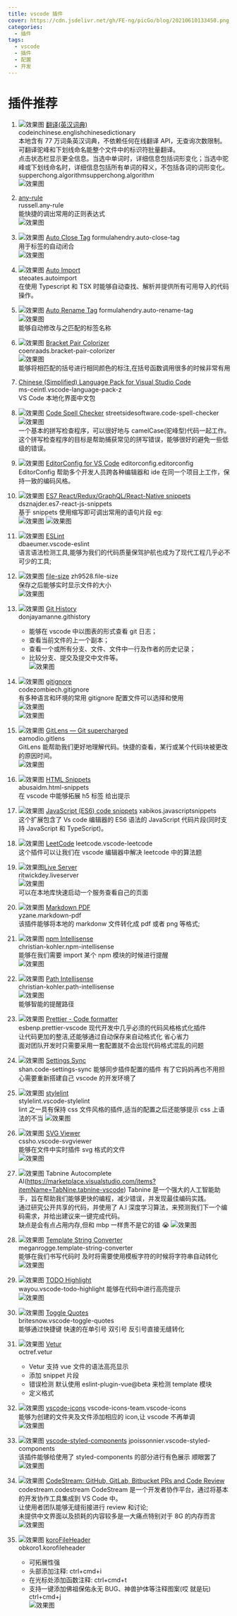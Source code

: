 ```yaml
---
title: vscode 插件
cover: https://cdn.jsdelivr.net/gh/FE-ng/picGo/blog/20210610133450.png
categories:
  - 插件
tags:
  - vscode
  - 插件
  - 配置
  - 开发
---
```


# 插件推荐

1. ![效果图](https://cdn.jsdelivr.net/gh/FE-ng/picGo/blog/Microsoft.VisualStudio.Services.Icons.Default ':class=image30') [翻译(英汉词典)](https://marketplace.visualstudio.com/items?itemName=CodeInChinese.EnglishChineseDictionary)  
   codeinchinese.englishchinesedictionary  
   本地含有 77 万词条英汉词典，不依赖任何在线翻译 API，无查询次数限制。可翻译驼峰和下划线命名能整个文件中的标识符批量翻译。  
   点击状态栏显示更全信息。当选中单词时，详细信息包括词形变化；当选中驼峰或下划线命名时，详细信息包括所有单词的释义，不包括各词的词形变化。  
   supperchong.algorithmsupperchong.algorithm  
   ![效果图](https://cdn.jsdelivr.net/gh/FE-ng/picGo/blog/20210518143235.png ':class=image800')
2. [any-rule](https://marketplace.visualstudio.com/items?itemName=russell.any-rule)  
   russell.any-rule  
   能快捷的调出常用的正则表达式  
   ![效果图](https://cdn.jsdelivr.net/gh/FE-ng/picGo/blog/16f8e01a684a0a18)
3. ![效果图](https://cdn.jsdelivr.net/gh/FE-ng/picGo/blog/8ae42633-a01e-460c-9ecd-df83ac13d360.png ':class=image60') [Auto Close Tag](https://marketplace.visualstudio.com/items?itemName=formulahendry.auto-close-tag)
   formulahendry.auto-close-tag  
   用于标签的自动闭合  
   ![效果图](https://cdn.jsdelivr.net/gh/FE-ng/picGo/blog/usage.gif ':class=image800')

4. ![效果图](https://cdn.jsdelivr.net/gh/FE-ng/picGo/blog/56873c37-18fe-4d4a-b3e4-d482c19aa0d1.png ':class=image30') [Auto Import](https://marketplace.visualstudio.com/items?itemName=steoates.autoimport)  
   steoates.autoimport  
   在使用 Typescript 和 TSX 时能够自动查找、解析并提供所有可用导入的代码操作。
5. ![效果图](https://cdn.jsdelivr.net/gh/FE-ng/picGo/blog/20210518144626.png ':class=image30') [Auto Rename Tag](https://marketplace.visualstudio.com/items?itemName=formulahendry.auto-rename-tag)
   formulahendry.auto-rename-tag  
   ![效果图](https://cdn.jsdelivr.net/gh/FE-ng/picGo/blog/20210518144653.png ':class=image800')  
   能够自动修改与之匹配的标签名称
6. ![效果图](https://cdn.jsdelivr.net/gh/FE-ng/picGo/blog/20210518144808.png ':class=image30') [Bracket Pair Colorizer](https://marketplace.visualstudio.com/items?itemName=CoenraadS.bracket-pair-colorizer)  
   coenraads.bracket-pair-colorizer  
   ![效果图](https://cdn.jsdelivr.net/gh/FE-ng/picGo/blog/20210518144924.png ':class=image400')  
   能够将相匹配的括号进行相同颜色的标注,在括号函数调用很多的时候非常有用
7. [Chinese (Simplified) Language Pack for Visual Studio Code](https://marketplace.visualstudio.com/items?itemName=MS-CEINTL.vscode-language-pack-zh-hans)  
   ms-ceintl.vscode-language-pack-z  
   VS Code 本地化界面中文包
8. ![效果图](https://cdn.jsdelivr.net/gh/FE-ng/picGo/blog/20210518145422.png ':class=image30') [Code Spell Checker](https://marketplace.visualstudio.com/items?itemName=streetsidesoftware.code-spell-checker)
   streetsidesoftware.code-spell-checker  
   ![效果图](https://cdn.jsdelivr.net/gh/FE-ng/picGo/blog/20210518145940.png ':class=image800')  
   一个基本的拼写检查程序，可以很好地与 camelCase(驼峰型)代码一起工作。  
   这个拼写检查程序的目标是帮助捕获常见的拼写错误，能够很好的避免一些低级的错误。
9. ![效果图](https://cdn.jsdelivr.net/gh/FE-ng/picGo/blog/20210518193159.png ':class=image30') [EditorConfig for VS Code](https://editorconfig.org/)
   editorconfig.editorconfig  
   EditorConfig 帮助多个开发人员跨各种编辑器和 ide 在同一个项目上工作，保持一致的编码风格。
10. ![效果图](https://cdn.jsdelivr.net/gh/FE-ng/picGo/blog/20210519111210.png ':class=image30') [ES7 React/Redux/GraphQL/React-Native snippets](https://marketplace.visualstudio.com/items?itemName=dsznajder.es7-react-js-snippets)  
    dsznajder.es7-react-js-snippets  
     基于 snippets 使用缩写即可调出常用的语句片段 eg:  
     ![效果图](https://cdn.jsdelivr.net/gh/FE-ng/picGo/blog/20210519113321.png ':class=image800')
    ![效果图](https://cdn.jsdelivr.net/gh/FE-ng/picGo/blog/20210519113342.png ':class=image400')
11. ![效果图](https://cdn.jsdelivr.net/gh/FE-ng/picGo/blog/20210519113638.png ':class=image30') [ESLint](https://marketplace.visualstudio.com/items?itemName=dbaeumer.vscode-eslint)  
    dbaeumer.vscode-eslint  
    语言语法检测工具,能够为我们的代码质量保驾护航也成为了现代工程几乎必不可少的工具;
12. ![效果图](https://cdn.jsdelivr.net/gh/FE-ng/picGo/blog/20210519113933.png ':class=image30') [file-size](https://marketplace.visualstudio.com/items?itemName=zh9528.file-size)
    zh9528.file-size  
    保存之后能够实时显示文件的大小  
    ![效果图](https://cdn.jsdelivr.net/gh/FE-ng/picGo/blog/20210519114038.png ':class=image800')
13. ![效果图](https://cdn.jsdelivr.net/gh/FE-ng/picGo/blog/20210519134016.png ':class=image30') [Git History](https://marketplace.visualstudio.com/items?itemName=donjayamanne.githistory)  
     donjayamanne.githistory
    - 能够在 vscode 中以图表的形式查看 git 日志；
    - 查看当前文件的上一个副本；
    - 查看一个或所有分支、文件、文件中一行及作者的历史记录；
    - 比较分支、提交及提交中文件等。  
      ![效果图](https://cdn.jsdelivr.net/gh/FE-ng/picGo/blog/gitLogv3.gif ':class=image800')
14. ![效果图](https://cdn.jsdelivr.net/gh/FE-ng/picGo/blog/20210519142348.png ':class=image30') [gitignore](https://marketplace.visualstudio.com/items?itemName=codezombiech.gitignore)  
     codezombiech.gitignore  
    有多种语言和环境的常用 gitignore 配置文件可以选择和使用  
    ![效果图](https://cdn.jsdelivr.net/gh/FE-ng/picGo/blog/20210519142706.png ':class=image400')  
    ![效果图](https://cdn.jsdelivr.net/gh/FE-ng/picGo/blog/20210519142632.png ':class=image400')
15. ![效果图](https://cdn.jsdelivr.net/gh/FE-ng/picGo/blog/20210519143042.png ':class=image30') [GitLens — Git supercharged](https://marketplace.visualstudio.com/items?itemName=eamodio.gitlens)  
     eamodio.gitlens  
     GitLens 能帮助我们更好地理解代码。快捷的查看，某行或某个代码块被更改的原因时间。  
    ![效果图](https://cdn.jsdelivr.net/gh/FE-ng/picGo/blog/revision-navigation.gif ':class=image800')
16. ![效果图](https://cdn.jsdelivr.net/gh/FE-ng/picGo/blog/20210519143504.png ':class=image30') [HTML Snippets](https://marketplace.visualstudio.com/items?itemName=abusaidm.html-snippets)  
     abusaidm.html-snippets  
     在 vscode 中能够拓展 h5 标签 给出提示
17. ![效果图](https://cdn.jsdelivr.net/gh/FE-ng/picGo/blog/20210519144615.png ':class=image30') [JavaScript (ES6) code snippets](https://marketplace.visualstudio.com/items?itemName=xabikos.JavaScriptSnippets)
    xabikos.javascriptsnippets  
    这个扩展包含了 Vs code 编辑器的 ES6 语法的 JavaScript 代码片段(同时支持 JavaScript 和 TypeScript)。
18. ![效果图](https://cdn.jsdelivr.net/gh/FE-ng/picGo/blog/20210519144828.png ':class=image30') [LeetCode](https://marketplace.visualstudio.com/items?itemName=LeetCode.vscode-leetcode)
    leetcode.vscode-leetcode  
    这个插件可以让我们在 vscode 编辑器中解决 leetcode 中的算法题
19. ![效果图](https://cdn.jsdelivr.net/gh/FE-ng/picGo/blog/20210519145046.png ':class=image30')[Live Server](https://marketplace.visualstudio.com/items?itemName=ritwickdey.LiveServer)  
    ritwickdey.liveserver  
    ![效果图](https://cdn.jsdelivr.net/gh/FE-ng/picGo/blog/vscode-live-server-animated-demo.gif ':class=image800')  
    可以在本地库快速启动一个服务查看自己的页面
20. ![效果图](https://cdn.jsdelivr.net/gh/FE-ng/picGo/blog/20210520163845.png ':class=image30') [Markdown PDF](https://marketplace.visualstudio.com/items?itemName=yzane.markdown-pdf)  
    yzane.markdown-pdf  
    该插件能够将本地的 markdonw 文件转化成 pdf 或者 png 等格式;
21. ![效果图](https://cdn.jsdelivr.net/gh/FE-ng/picGo/blog/20210520164121.png ':class=image30') [npm Intellisense](https://marketplace.visualstudio.com/items?itemName=christian-kohler.npm-intellisense)  
    christian-kohler.npm-intellisense  
    能够在我们需要 import 某个 npm 模块的时候进行提醒  
    ![效果图](https://cdn.jsdelivr.net/gh/FE-ng/picGo/blog/auto_complete.gif ':class=image800')
22. ![效果图](https://cdn.jsdelivr.net/gh/FE-ng/picGo/blog/20210520164802.png ':class=image30') [Path Intellisense](https://marketplace.visualstudio.com/items?itemName=christian-kohler.path-intellisense)  
    christian-kohler.path-intellisense  
    ![效果图](https://cdn.jsdelivr.net/gh/FE-ng/picGo/blog/iaHeUiDeTUZuo.gif ':class=image800')  
    能够智能的提醒路径
23. ![效果图](https://cdn.jsdelivr.net/gh/FE-ng/picGo/blog/20210520165152.png ':class=image30') [Prettier - Code formatter](https://marketplace.visualstudio.com/items?itemName=esbenp.prettier-vscode)  
     esbenp.prettier-vscode
    现代开发中几乎必须的代码风格格式化插件  
    让代码更加的整洁,还能够通过自动保存来自动格式化 省心省力  
    面对团队开发时只需要采用一套配置就不会出现代码格式混乱的问题
24. ![效果图](https://cdn.jsdelivr.net/gh/FE-ng/picGo/blog/20210520165716.png ':class=image30') [Settings Sync](https://marketplace.visualstudio.com/items?itemName=Shan.code-settings-sync)  
     shan.code-settings-sync
    能够同步插件配置的插件 有了它妈妈再也不用担心需要重新搭建自己 vscode 的开发环境了
25. ![效果图](https://cdn.jsdelivr.net/gh/FE-ng/picGo/blog/20210520165852.png ':class=image30') [stylelint](https://marketplace.visualstudio.com/items?itemName=stylelint.vscode-stylelint)  
     stylelint.vscode-stylelint  
    lint 之一具有保持 css 文件风格的插件,适当的配置之后还能够提示 css 上语法的不当
    ![效果图](https://cdn.jsdelivr.net/gh/FE-ng/picGo/blog/20210520165945.png ':class=image800')
26. ![效果图](https://cdn.jsdelivr.net/gh/FE-ng/picGo/blog/20210520170117.png ':class=image30') [SVG Viewer](https://marketplace.visualstudio.com/items?itemName=cssho.vscode-svgviewer)  
    cssho.vscode-svgviewer  
    能够在文件中实时插件 svg 格式的文件  
    ![效果图](https://cdn.jsdelivr.net/gh/FE-ng/picGo/blog/from_context.gif ':class=image800')
27. ![效果图](https://cdn.jsdelivr.net/gh/FE-ng/picGo/blog/20210520170335.png ':class=image30') Tabnine Autocomplete AI(https://marketplace.visualstudio.com/items?itemName=TabNine.tabnine-vscode)
    Tabnine 是一个强大的人工智能助手，旨在帮助我们能够更快的编程，减少错误，并发现最佳编码实践。  
    通过研究公开共享的代码，并使用了 A.I 深度学习算法，来预测我们下一个编码需求，并给出建议来一键完成代码。  
    缺点是会有点占用内存,但和 mbp 一样贵不是它的错 😭
    ![效果图](https://cdn.jsdelivr.net/gh/FE-ng/picGo/blog/with-and-without-tabnine-java.gif ':class=image800')
28. ![效果图](https://cdn.jsdelivr.net/gh/FE-ng/picGo/blog/20210520171001.png ':class=image30') [Template String Converter](https://marketplace.visualstudio.com/items?itemName=meganrogge.template-string-converter)  
    meganrogge.template-string-converter  
    能够在我们书写代码时 及时将需要使用模板字符的时候将字符串自动转化  
    ![效果图](https://cdn.jsdelivr.net/gh/FE-ng/picGo/blog/demo.gif ':class=image800')
29. ![效果图](https://cdn.jsdelivr.net/gh/FE-ng/picGo/blog/20210520171224.png ':class=image30') [TODO Highlight](https://marketplace.visualstudio.com/items?itemName=wayou.vscode-todo-highlight)  
     wayou.vscode-todo-highlight
    能够在代码中进行高亮提示  
    ![效果图](https://cdn.jsdelivr.net/gh/FE-ng/picGo/blog/20210520171236.png ':class=image800')
30. ![效果图](https://cdn.jsdelivr.net/gh/FE-ng/picGo/blog/20210520171441.png ':class=image30') [Toggle Quotes](https://marketplace.visualstudio.com/items?itemName=BriteSnow.vscode-toggle-quotes)  
    britesnow.vscode-toggle-quotes  
    能够通过快捷键 快速的在单引号 双引号 反引号直接无缝转化
31. ![效果图](https://cdn.jsdelivr.net/gh/FE-ng/picGo/blog/20210520173919.png ':class=image30') [Vetur](https://marketplace.visualstudio.com/items?itemName=octref.vetur)  
    octref.vetur
    - Vetur 支持 vue 文件的语法高亮显示
    - 添加 snippet 片段
    - 错误检测 默认使用 eslint-plugin-vue@beta 来检测 template 模块
    - 定义格式
32. ![效果图](https://cdn.jsdelivr.net/gh/FE-ng/picGo/blog/20210521113937.png ':class=image30') [vscode-icons](https://marketplace.visualstudio.com/items?itemName=vscode-icons-team.vscode-icons)
    vscode-icons-team.vscode-icons  
    能够为创建的文件夹及文件添加相应的 icon,让 vscode 不再单调  
    ![效果图](https://cdn.jsdelivr.net/gh/FE-ng/picGo/blog/screenshot.gif ':class=image800')
33. ![效果图](https://cdn.jsdelivr.net/gh/FE-ng/picGo/blog/20210521114325.png ':class=image30') [vscode-styled-components](https://marketplace.visualstudio.com/items?itemName=jpoissonnier.vscode-styled-components)
    jpoissonnier.vscode-styled-components  
    该插件能够给使用了 styled-components 的部分进行有色展示 顺眼罢了
    ![效果图](<https://cdn.jsdelivr.net/gh/FE-ng/picGo/blog/demo%20(1).gif> ':class=image800')
34. ![效果图](https://cdn.jsdelivr.net/gh/FE-ng/picGo/blog/20210521114613.png ':class=image30') [CodeStream: GitHub, GitLab, Bitbucket PRs and Code Review](https://marketplace.visualstudio.com/items?itemName=CodeStream.codestream)
    codestream.codestream
    CodeStream 是一个开发者协作平台，通过将基本的开发协作工具集成到 VS Code 中。  
    让使用者团队能够无缝衔接进行 review 和讨论;  
    未提供中文界面以及损耗的内容较多是一大痛点特别对于 8G 的内存而言  
    ![效果图](https://cdn.jsdelivr.net/gh/FE-ng/picGo/blog/PullRequest-VSC.gif ':class=image800')
35. ![效果图](https://cdn.jsdelivr.net/gh/FE-ng/picGo/blog/20210521150740.png ':class=image30') [koroFileHeader](https://marketplace.visualstudio.com/items?itemName=OBKoro1.korofileheader)  
     obkoro1.korofileheader
    - 可拓展性强
    - 头部添加注释: ctrl+cmd+i
    - 在光标处添加函数注释: ctrl+cmd+t
    - 支持一键添加佛祖保佑永无 BUG、神兽护体等注释图案(哎 就是玩) ctrl+cmd+j  
      ![效果图](https://cdn.jsdelivr.net/gh/FE-ng/picGo/blog/example.gif ':class=image800')
